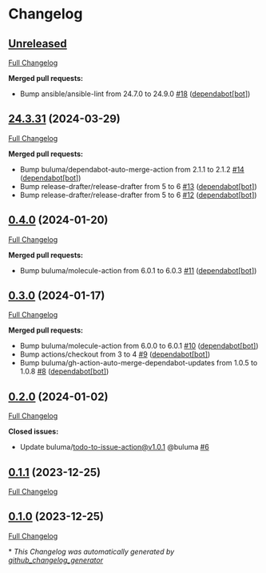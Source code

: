 # Changelog

## [Unreleased](https://github.com/buluma/ansible-role-gimp/tree/HEAD)

[Full Changelog](https://github.com/buluma/ansible-role-gimp/compare/24.3.31...HEAD)

**Merged pull requests:**

- Bump ansible/ansible-lint from 24.7.0 to 24.9.0 [\#18](https://github.com/buluma/ansible-role-gimp/pull/18) ([dependabot[bot]](https://github.com/apps/dependabot))

## [24.3.31](https://github.com/buluma/ansible-role-gimp/tree/24.3.31) (2024-03-29)

[Full Changelog](https://github.com/buluma/ansible-role-gimp/compare/0.4.0...24.3.31)

**Merged pull requests:**

- Bump buluma/dependabot-auto-merge-action from 2.1.1 to 2.1.2 [\#14](https://github.com/buluma/ansible-role-gimp/pull/14) ([dependabot[bot]](https://github.com/apps/dependabot))
- Bump release-drafter/release-drafter from 5 to 6 [\#13](https://github.com/buluma/ansible-role-gimp/pull/13) ([dependabot[bot]](https://github.com/apps/dependabot))
- Bump release-drafter/release-drafter from 5 to 6 [\#12](https://github.com/buluma/ansible-role-gimp/pull/12) ([dependabot[bot]](https://github.com/apps/dependabot))

## [0.4.0](https://github.com/buluma/ansible-role-gimp/tree/0.4.0) (2024-01-20)

[Full Changelog](https://github.com/buluma/ansible-role-gimp/compare/0.3.0...0.4.0)

**Merged pull requests:**

- Bump buluma/molecule-action from 6.0.1 to 6.0.3 [\#11](https://github.com/buluma/ansible-role-gimp/pull/11) ([dependabot[bot]](https://github.com/apps/dependabot))

## [0.3.0](https://github.com/buluma/ansible-role-gimp/tree/0.3.0) (2024-01-17)

[Full Changelog](https://github.com/buluma/ansible-role-gimp/compare/0.2.0...0.3.0)

**Merged pull requests:**

- Bump buluma/molecule-action from 6.0.0 to 6.0.1 [\#10](https://github.com/buluma/ansible-role-gimp/pull/10) ([dependabot[bot]](https://github.com/apps/dependabot))
- Bump actions/checkout from 3 to 4 [\#9](https://github.com/buluma/ansible-role-gimp/pull/9) ([dependabot[bot]](https://github.com/apps/dependabot))
- Bump buluma/gh-action-auto-merge-dependabot-updates from 1.0.5 to 1.0.8 [\#8](https://github.com/buluma/ansible-role-gimp/pull/8) ([dependabot[bot]](https://github.com/apps/dependabot))

## [0.2.0](https://github.com/buluma/ansible-role-gimp/tree/0.2.0) (2024-01-02)

[Full Changelog](https://github.com/buluma/ansible-role-gimp/compare/0.1.1...0.2.0)

**Closed issues:**

- Update buluma/todo-to-issue-action@v1.0.1 @buluma [\#6](https://github.com/buluma/ansible-role-gimp/issues/6)

## [0.1.1](https://github.com/buluma/ansible-role-gimp/tree/0.1.1) (2023-12-25)

[Full Changelog](https://github.com/buluma/ansible-role-gimp/compare/0.1.0...0.1.1)

## [0.1.0](https://github.com/buluma/ansible-role-gimp/tree/0.1.0) (2023-12-25)

[Full Changelog](https://github.com/buluma/ansible-role-gimp/compare/1843295653df0f2b516d259019bfd3ab39d07688...0.1.0)



\* *This Changelog was automatically generated by [github_changelog_generator](https://github.com/github-changelog-generator/github-changelog-generator)*
